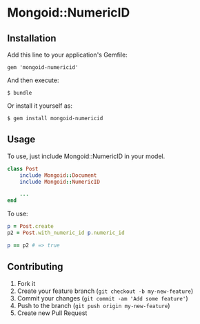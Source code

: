 # Mongoid::NumericID

## Installation

Add this line to your application's Gemfile:

    gem 'mongoid-numericid'

And then execute:

    $ bundle

Or install it yourself as:

    $ gem install mongoid-numericid

## Usage

To use, just include Mongoid::NumericID in your model.

```ruby
class Post
	include Mongoid::Document
	include Mongoid::NumericID

	...
end
```

To use:

```ruby
p = Post.create
p2 = Post.with_numeric_id p.numeric_id

p == p2 # => true
```

## Contributing

1. Fork it
2. Create your feature branch (`git checkout -b my-new-feature`)
3. Commit your changes (`git commit -am 'Add some feature'`)
4. Push to the branch (`git push origin my-new-feature`)
5. Create new Pull Request
